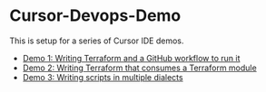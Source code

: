 # Cursor-Devops-Demo

This is setup for a series of Cursor IDE demos.

* [Demo 1: Writing Terraform and a GitHub workflow to run it](Demo1-Terraform-Basic.md)
* [Demo 2: Writing Terraform that consumes a Terraform module](Demo2-Terraform-Module-Consumption.md)
* [Demo 3: Writing scripts in multiple dialects](Demo3-Scripting.md)
